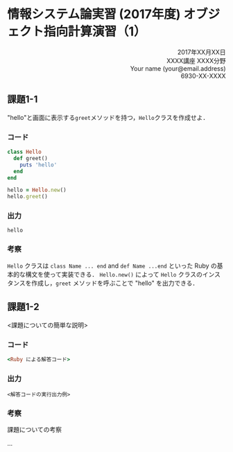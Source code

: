 # 情報システム論実習 (2017年度) オブジェクト指向計算演習（1）

<p style="text-align: right;">
2017年XX月XX日
<br>
XXXX講座 XXXX分野
<br>
Your name (your@email.address)
<br>
6930-XX-XXXX
</p>


## 課題1-1

"hello"と画面に表示する`greet`メソッドを持つ，`Hello`クラスを作成せよ．

### コード

```ruby
class Hello
  def greet()
    puts 'hello'
  end
end

hello = Hello.new()
hello.greet()
```
### 出力

```
hello
```

### 考察

`Hello` クラスは `class Name ... end` and `def Name ...end` といった Ruby の基本的な構文を使って実装できる．
`Hello.new()` によって `Hello` クラスのインスタンスを作成し，`greet` メソッドを呼ぶことで "hello" を出力できる．

## 課題1-2

<課題についての簡単な説明>

### コード
```ruby
<Ruby による解答コード>
```

### 出力

```
<解答コードの実行出力例>
```

### 考察

課題についての考察

...